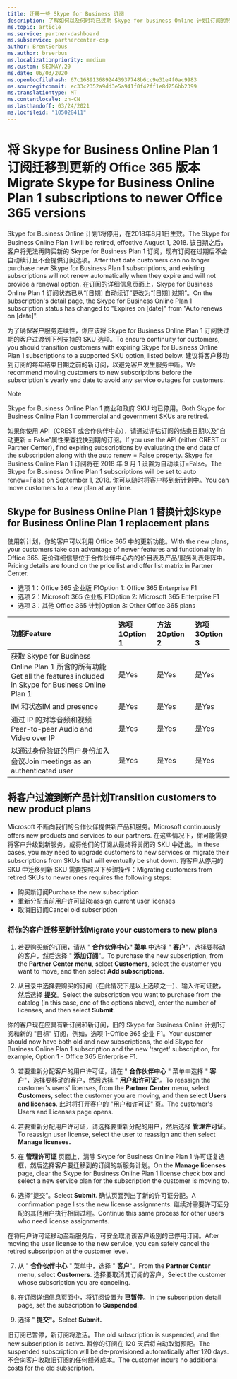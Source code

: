 ```yaml
---
title: 迁移一些 Skype for Business 订阅
description: 了解如何以及何时将已过期 Skype for business Online 计划1订阅的特定客户迁移到新的 Office 365 版本。
ms.topic: article
ms.service: partner-dashboard
ms.subservice: partnercenter-csp
author: BrentSerbus
ms.author: brserbus
ms.localizationpriority: medium
ms.custom: SEOMAY.20
ms.date: 06/03/2020
ms.openlocfilehash: 67c1689136892443937748b6cc9e31e4f0ac9983
ms.sourcegitcommit: ec33c2352a9dd3e5a941f0f42ff1e8d256bb2399
ms.translationtype: MT
ms.contentlocale: zh-CN
ms.lasthandoff: 03/24/2021
ms.locfileid: "105028411"
---
```

# <a name="migrate-skype-for-business-online-plan-1-subscriptions-to-newer-office-365-versions"></a><span data-ttu-id="2d665-103">将 Skype for Business Online Plan 1 订阅迁移到更新的 Office 365 版本</span><span class="sxs-lookup"><span data-stu-id="2d665-103">Migrate Skype for Business Online Plan 1 subscriptions to newer Office 365 versions</span></span>

<span data-ttu-id="2d665-104">Skype for Business Online 计划1将停用，在2018年8月1日生效。</span><span class="sxs-lookup"><span data-stu-id="2d665-104">The Skype for Business Online Plan 1 will be retired, effective August 1, 2018.</span></span> <span data-ttu-id="2d665-105">该日期之后，客户将无法再购买新的 Skype for Business Plan 1 订阅，现有订阅在过期后不会自动续订且不会提供订阅选项。</span><span class="sxs-lookup"><span data-stu-id="2d665-105">After that date customers can no longer purchase new Skype for Business Plan 1 subscriptions, and existing subscriptions will not renew automatically when they expire and will not provide a renewal option.</span></span> <span data-ttu-id="2d665-106">在订阅的详细信息页面上，Skype for Business Online Plan 1 订阅状态已从“[日期] 自动续订”更改为“[日期] 过期”。</span><span class="sxs-lookup"><span data-stu-id="2d665-106">On the subscription's detail page, the Skype for Business Online Plan 1 subscription status has changed to "Expires on [date]" from "Auto renews on [date]".</span></span>  

<span data-ttu-id="2d665-107">为了确保客户服务连续性，你应该将 Skype for Business Online Plan 1 订阅快过期的客户过渡到下列支持的 SKU 选项。</span><span class="sxs-lookup"><span data-stu-id="2d665-107">To ensure continuity for customers, you should transition customers with expiring Skype for Business Online Plan 1 subscriptions to a supported SKU option, listed below.</span></span> <span data-ttu-id="2d665-108">建议将客户移动到订阅的每年结束日期之前的新订阅，以避免客户发生服务中断。</span><span class="sxs-lookup"><span data-stu-id="2d665-108">We recommend moving customers to new subscriptions before the subscription's yearly end date to avoid any service outages for customers.</span></span> 

>[!NOTE]
><span data-ttu-id="2d665-109">Skype for Business Online Plan 1 商业和政府 SKU 均已停用。</span><span class="sxs-lookup"><span data-stu-id="2d665-109">Both Skype for Business Online Plan 1 commercial and government SKUs are retired.</span></span>

<span data-ttu-id="2d665-110">如果你使用 API（CREST 或合作伙伴中心），请通过评估订阅的结束日期以及“自动更新 = False”属性来查找快到期的订阅。</span><span class="sxs-lookup"><span data-stu-id="2d665-110">If you use the API (either CREST or Partner Center), find expiring subscriptions by evaluating the end date of the subscription along with the auto renew = False property.</span></span> <span data-ttu-id="2d665-111">Skype for Business Online Plan 1 订阅将在 2018 年 9 月 1 设置为自动续订=False。</span><span class="sxs-lookup"><span data-stu-id="2d665-111">The Skype for Business Online Plan 1 subscriptions will be set to auto renew=False on September 1, 2018.</span></span> <span data-ttu-id="2d665-112">你可以随时将客户移到新计划中。</span><span class="sxs-lookup"><span data-stu-id="2d665-112">You can move customers to a new plan at any time.</span></span> 

## <a name="skype-for-business-online-plan-1-replacement-plans"></a><span data-ttu-id="2d665-113">Skype for Business Online Plan 1 替换计划</span><span class="sxs-lookup"><span data-stu-id="2d665-113">Skype for Business Online Plan 1 replacement plans</span></span>

<span data-ttu-id="2d665-114">使用新计划，你的客户可以利用 Office 365 中的更新功能。</span><span class="sxs-lookup"><span data-stu-id="2d665-114">With the new plans, your customers take can advantage of newer features and functionality in Office 365.</span></span> <span data-ttu-id="2d665-115">定价详细信息位于合作伙伴中心内的价目表及产品/服务列表矩阵中。</span><span class="sxs-lookup"><span data-stu-id="2d665-115">Pricing details are found on the price list and offer list matrix in Partner Center.</span></span> 

- <span data-ttu-id="2d665-116">选项 1：Office 365 企业版 F1</span><span class="sxs-lookup"><span data-stu-id="2d665-116">Option 1: Office 365 Enterprise F1</span></span>
- <span data-ttu-id="2d665-117">选项 2：Microsoft 365 企业版 F1</span><span class="sxs-lookup"><span data-stu-id="2d665-117">Option 2: Microsoft 365 Enterprise F1</span></span>
- <span data-ttu-id="2d665-118">选项 3：其他 Office 365 计划</span><span class="sxs-lookup"><span data-stu-id="2d665-118">Option 3: Other Office 365 plans</span></span>

|<span data-ttu-id="2d665-119">**功能**</span><span class="sxs-lookup"><span data-stu-id="2d665-119">**Feature**</span></span>    |<span data-ttu-id="2d665-120">**选项 1**</span><span class="sxs-lookup"><span data-stu-id="2d665-120">**Option 1**</span></span>   |<span data-ttu-id="2d665-121">**方法 2**</span><span class="sxs-lookup"><span data-stu-id="2d665-121">**Option 2**</span></span>   |<span data-ttu-id="2d665-122">**选项3**</span><span class="sxs-lookup"><span data-stu-id="2d665-122">**Option 3**</span></span>   |
|:-----------------|:-----------------|:-------------|:------------|
|<span data-ttu-id="2d665-123">获取 Skype for Business Online Plan 1 所含的所有功能</span><span class="sxs-lookup"><span data-stu-id="2d665-123">Get all the features included in Skype for Business Online Plan 1</span></span>|<span data-ttu-id="2d665-124">是</span><span class="sxs-lookup"><span data-stu-id="2d665-124">Yes</span></span>   |<span data-ttu-id="2d665-125">是</span><span class="sxs-lookup"><span data-stu-id="2d665-125">Yes</span></span>   |<span data-ttu-id="2d665-126">是</span><span class="sxs-lookup"><span data-stu-id="2d665-126">Yes</span></span>   |
|<span data-ttu-id="2d665-127">IM 和状态</span><span class="sxs-lookup"><span data-stu-id="2d665-127">IM and presence</span></span> |<span data-ttu-id="2d665-128">是</span><span class="sxs-lookup"><span data-stu-id="2d665-128">Yes</span></span>   |<span data-ttu-id="2d665-129">是</span><span class="sxs-lookup"><span data-stu-id="2d665-129">Yes</span></span>   |<span data-ttu-id="2d665-130">是</span><span class="sxs-lookup"><span data-stu-id="2d665-130">Yes</span></span>   |
|<span data-ttu-id="2d665-131">通过 IP 的对等音频和视频</span><span class="sxs-lookup"><span data-stu-id="2d665-131">Peer-to-peer Audio and Video over IP</span></span>|<span data-ttu-id="2d665-132">是</span><span class="sxs-lookup"><span data-stu-id="2d665-132">Yes</span></span>   |<span data-ttu-id="2d665-133">是</span><span class="sxs-lookup"><span data-stu-id="2d665-133">Yes</span></span>   |<span data-ttu-id="2d665-134">是</span><span class="sxs-lookup"><span data-stu-id="2d665-134">Yes</span></span>   
|<span data-ttu-id="2d665-135">以通过身份验证的用户身份加入会议</span><span class="sxs-lookup"><span data-stu-id="2d665-135">Join meetings as an authenticated user</span></span>| <span data-ttu-id="2d665-136">是</span><span class="sxs-lookup"><span data-stu-id="2d665-136">Yes</span></span>   |<span data-ttu-id="2d665-137">是</span><span class="sxs-lookup"><span data-stu-id="2d665-137">Yes</span></span>   |<span data-ttu-id="2d665-138">是</span><span class="sxs-lookup"><span data-stu-id="2d665-138">Yes</span></span>   |

## <a name="transition-customers-to-new-product-plans"></a><span data-ttu-id="2d665-139">将客户过渡到新产品计划</span><span class="sxs-lookup"><span data-stu-id="2d665-139">Transition customers to new product plans</span></span>

<span data-ttu-id="2d665-140">Microsoft 不断向我们的合作伙伴提供新产品和服务。</span><span class="sxs-lookup"><span data-stu-id="2d665-140">Microsoft continuously offers new products and services to our partners.</span></span> <span data-ttu-id="2d665-141">在这些情况下，你可能需要将客户升级到新服务，或将他们的订阅从最终将关闭的 SKU 中迁出。</span><span class="sxs-lookup"><span data-stu-id="2d665-141">In these cases, you may need to upgrade customers to new services or migrate their subscriptions from SKUs that will eventually be shut down.</span></span> <span data-ttu-id="2d665-142">将客户从停用的 SKU 中迁移到新 SKU 需要按照以下步骤操作：</span><span class="sxs-lookup"><span data-stu-id="2d665-142">Migrating customers from retired SKUs to newer ones requires the following steps:</span></span>

- <span data-ttu-id="2d665-143">购买新订阅</span><span class="sxs-lookup"><span data-stu-id="2d665-143">Purchase the new subscription</span></span>
- <span data-ttu-id="2d665-144">重新分配当前用户许可证</span><span class="sxs-lookup"><span data-stu-id="2d665-144">Reassign current user licenses</span></span>
- <span data-ttu-id="2d665-145">取消旧订阅</span><span class="sxs-lookup"><span data-stu-id="2d665-145">Cancel old subscription</span></span>

### <a name="migrate-your-customers-to-new-plans"></a><span data-ttu-id="2d665-146">将你的客户迁移至新计划</span><span class="sxs-lookup"><span data-stu-id="2d665-146">Migrate your customers to new plans</span></span>

1. <span data-ttu-id="2d665-147">若要购买新的订阅，请从 " **合作伙伴中心" 菜单** 中选择 " **客户**"，选择要移动的客户，然后选择 " **添加订阅**"。</span><span class="sxs-lookup"><span data-stu-id="2d665-147">To purchase the new subscription, from the **Partner Center menu**, select **Customers**, select the customer you want to move, and then select **Add subscriptions**.</span></span>

2. <span data-ttu-id="2d665-148">从目录中选择要购买的订阅（在此情况下是以上选项之一）、输入许可证数，然后选择 **提交**。</span><span class="sxs-lookup"><span data-stu-id="2d665-148">Select the subscription you want to purchase from the catalog (in this case, one of the options above), enter the number of licenses, and then select **Submit**.</span></span> 

<span data-ttu-id="2d665-149">你的客户现在应具有新订阅和新订阅，旧的 Skype for Business Online 计划1订阅和新的 "目标" 订阅，例如，选项 1-Office 365 企业 F1。</span><span class="sxs-lookup"><span data-stu-id="2d665-149">Your customer should now have both old and new subscriptions, the old Skype for Business Online Plan 1  subscription and the new 'target' subscription, for example, Option 1 - Office 365 Enterprise F1.</span></span>

3. <span data-ttu-id="2d665-150">若要重新分配客户的用户许可证，请在 " **合作伙伴中心** " 菜单中选择 " **客户**"，选择要移动的客户，然后选择 " **用户和许可证**"。</span><span class="sxs-lookup"><span data-stu-id="2d665-150">To reassign the customer's users' licenses, from the **Partner Center** menu, select **Customers**, select the customer you are moving, and then select **Users and licenses**.</span></span> <span data-ttu-id="2d665-151">此时将打开客户的 "用户和许可证" 页。</span><span class="sxs-lookup"><span data-stu-id="2d665-151">The customer's Users and Licenses page opens.</span></span>

4. <span data-ttu-id="2d665-152">若要重新分配用户许可证，请选择要重新分配的用户，然后选择 **管理许可证**。</span><span class="sxs-lookup"><span data-stu-id="2d665-152">To reassign user license, select the user to reassign and then select **Manage licenses.**</span></span>

5. <span data-ttu-id="2d665-153">在 **管理许可证** 页面上，清除 Skype for Business Online Plan 1 许可证复选框，然后选择客户要迁移到的订阅的新服务计划。</span><span class="sxs-lookup"><span data-stu-id="2d665-153">On the **Manage licenses** page, clear the Skype for Business Online Plan 1 license check box and select a new service plan for the subscription the customer is moving to.</span></span>

6. <span data-ttu-id="2d665-154">选择“提交”。</span><span class="sxs-lookup"><span data-stu-id="2d665-154">Select **Submit**.</span></span> <span data-ttu-id="2d665-155">确认页面列出了新的许可证分配。</span><span class="sxs-lookup"><span data-stu-id="2d665-155">A confirmation page lists the new license assignments.</span></span> <span data-ttu-id="2d665-156">继续对需要许可证分配的其他用户执行相同过程。</span><span class="sxs-lookup"><span data-stu-id="2d665-156">Continue this same process for other users who need license assignments.</span></span>

<span data-ttu-id="2d665-157">在将用户许可证移动至新服务后，可安全取消该客户级别的已停用订阅。</span><span class="sxs-lookup"><span data-stu-id="2d665-157">After moving the user license to the new service, you can safely cancel the retired subscription at the customer level.</span></span>

7. <span data-ttu-id="2d665-158">从 " **合作伙伴中心** " 菜单中，选择 " **客户**"。</span><span class="sxs-lookup"><span data-stu-id="2d665-158">From the **Partner Center** menu, select **Customers**.</span></span> <span data-ttu-id="2d665-159">选择要取消其订阅的客户。</span><span class="sxs-lookup"><span data-stu-id="2d665-159">Select the customer whose subscription you are canceling.</span></span>

8. <span data-ttu-id="2d665-160">在订阅详细信息页面中，将订阅设置为 **已暂停**。</span><span class="sxs-lookup"><span data-stu-id="2d665-160">In the subscription detail page, set the subscription to **Suspended**.</span></span>

9. <span data-ttu-id="2d665-161">选择 " **提交"。**</span><span class="sxs-lookup"><span data-stu-id="2d665-161">Select **Submit.**</span></span>

<span data-ttu-id="2d665-162">旧订阅已暂停，新订阅将激活。</span><span class="sxs-lookup"><span data-stu-id="2d665-162">The old subscription is suspended, and the new subscription is active.</span></span> <span data-ttu-id="2d665-163">暂停的订阅在 120 天后将自动取消预配。</span><span class="sxs-lookup"><span data-stu-id="2d665-163">The suspended subscription will be de-provisioned automatically after 120 days.</span></span> <span data-ttu-id="2d665-164">不会向客户收取旧订阅的任何额外成本。</span><span class="sxs-lookup"><span data-stu-id="2d665-164">The customer incurs no additional costs for the old subscription.</span></span>

